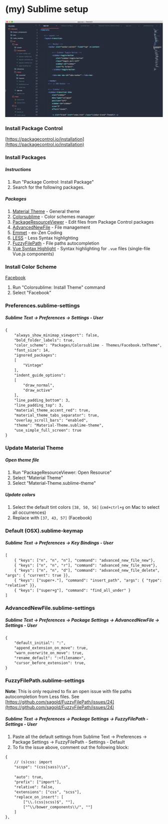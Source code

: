# (my) Sublime setup

![Sublime Text Preview](sublime-text-preview.png)

### Install Package Control

[https://packagecontrol.io/installation](https://packagecontrol.io/installation)

### Install Packages

##### Instructions

1. Run "Package Control: Install Package"
2. Search for the following packages.

##### Packages

1. [Material Theme](https://github.com/equinusocio/material-theme) - General theme
2. [Colorsublime](https://github.com/Colorsublime/Colorsublime-Plugin) - Color schemes manager
3. [PackageResourceViewer](https://github.com/skuroda/PackageResourceViewer) - Edit files from Package Control packages
4. [AdvancedNewFile](https://github.com/skuroda/Sublime-AdvancedNewFile) - File management
5. [Emmet](https://github.com/sergeche/emmet-sublime) - ex-Zen Coding
6. [LESS](https://github.com/danro/Less-sublime) - Less Syntax highlighting
7. [FuzzyFilePath](https://github.com/sagold/FuzzyFilePath) - File paths autocompletion
8. [Vue Syntax Highlight](https://github.com/vuejs/vue-syntax-highlight) - Syntax highlighting for `.vue` files (single-file Vue.js components)

### Install Color Scheme

[Facebook](http://colorsublime.com/theme/Facebook)

1. Run "Colorsublime: Install Theme" command
2. Select "Facebook"

### Preferences.sublime-settings

##### Sublime Text -> Preferences -> Settings - User

```
{
	"always_show_minimap_viewport": false,
	"bold_folder_labels": true,
	"color_scheme": "Packages/Colorsublime - Themes/Facebook.tmTheme",
	"font_size": 14,
	"ignored_packages":
	[
		"Vintage"
	],
	"indent_guide_options":
	[
		"draw_normal",
		"draw_active"
	],
	"line_padding_bottom": 3,
	"line_padding_top": 3,
	"material_theme_accent_red": true,
	"material_theme_tabs_separator": true,
	"overlay_scroll_bars": "enabled",
	"theme": "Material-Theme.sublime-theme",
	"use_simple_full_screen": true
}
```

### Update Material Theme

##### Open theme file

1. Run "PackageResourceViewer: Open Resource"
2. Select "Material Theme"
3. Select "Material-Theme.sublime-theme"

##### Update colors

1. Select the default tint colors `[38, 50, 56]` (`cmd+ctrl+g` on Mac to select all occurrences)
3. Replace with `[37, 43, 57]` (Facebook)

### Default (OSX).sublime-keymap

##### Sublime Text -> Preferences -> Key Bindings - User

```
[
	{ "keys": ["n", "n", "n"], "command": "advanced_new_file_new"},
	{ "keys": ["n", "n", "r"], "command": "advanced_new_file_move"},
	{ "keys": ["n", "n", "d"], "command": "advanced_new_file_delete", "args": { "current": true }},
	{ "keys": ["super+."], "command": "insert_path", "args": { "type": "relative" }},
    { "keys": ["super+g"], "command": "find_all_under" }
]
```
	
### AdvancedNewFile.sublime-settings

##### Sublime Text -> Preferences -> Package Settings -> AdvancedNewFile -> Settings - User

```
{
	"default_initial": ":",
	"append_extension_on_move": true,
	"warn_overwrite_on_move": true,
	"rename_default": ":<filename>",
	"cursor_before_extension": true,
}
```

### FuzzyFilePath.sublime-settings

**Note**: This is only required to fix an open issue with file paths autocompletion from Less files. See [https://github.com/sagold/FuzzyFilePath/issues/24](https://github.com/sagold/FuzzyFilePath/issues/24)

##### Sublime Text -> Preferences -> Package Settings -> FuzzyFilePath - Settings - User

1. Paste all the default settings from Sublime Text -> Preferences -> Package Settings -> FuzzyFilePath - Settings - Default
2. To fix the issue above, comment out the following block:

```
{
    // (s)css: import
    "scope": "(css|sass)\\s",
	
    "auto": true,
    "prefix": ["import"],
    "relative": false,
    "extensions": ["css", "scss"],
    "replace_on_insert": [
        ["\\.(css|scss)$", ""],
        ["^\\/bower_components\\/", ""]
    ]
},
```